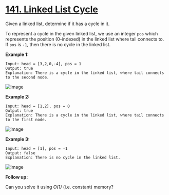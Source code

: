 # [141. Linked List Cycle](https://leetcode.com/problems/linked-list-cycle/)

Given a linked list, determine if it has a cycle in it.

To represent a cycle in the given linked list, we use an integer `pos` which represents the position (0-indexed) in the linked list where tail connects to. If `pos` is `-1`, then there is no cycle in the linked list.

**Example 1:**

    Input: head = [3,2,0,-4], pos = 1
    Output: true
    Explanation: There is a cycle in the linked list, where tail connects to the second node.

![image](https://assets.leetcode.com/uploads/2018/12/07/circularlinkedlist.png)

**Example 2:**

    Input: head = [1,2], pos = 0
    Output: true
    Explanation: There is a cycle in the linked list, where tail connects to the first node.

![image](https://assets.leetcode.com/uploads/2018/12/07/circularlinkedlist_test2.png)

**Example 3:**

    Input: head = [1], pos = -1
    Output: false
    Explanation: There is no cycle in the linked list.

![image](https://assets.leetcode.com/uploads/2018/12/07/circularlinkedlist_test3.png)

**Follow up:**

Can you solve it using _O(1)_ (i.e. constant) memory?
